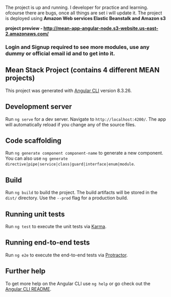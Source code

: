 The project is up and running. I developer  for practice and learning. ofcourse there are bugs, once all things are set i will update it.
The project is deployed using **Amazon Web services Elastic Beanstalk and Amazon s3**

**project preview - http://mean-app-angular-node.s3-website.us-east-2.amazonaws.com/**
### Login and Signup required to see more modules, use any dummy or official email id and to get into it.

## Mean Stack Project (contains 4 different MEAN projects)
This project was generated with [Angular CLI](https://github.com/angular/angular-cli) version 8.3.26.

## Development server

Run `ng serve` for a dev server. Navigate to `http://localhost:4200/`. The app will automatically reload if you change any of the source files.

## Code scaffolding

Run `ng generate component component-name` to generate a new component. You can also use `ng generate directive|pipe|service|class|guard|interface|enum|module`.

## Build

Run `ng build` to build the project. The build artifacts will be stored in the `dist/` directory. Use the `--prod` flag for a production build.

## Running unit tests

Run `ng test` to execute the unit tests via [Karma](https://karma-runner.github.io).

## Running end-to-end tests

Run `ng e2e` to execute the end-to-end tests via [Protractor](http://www.protractortest.org/).

## Further help

To get more help on the Angular CLI use `ng help` or go check out the [Angular CLI README](https://github.com/angular/angular-cli/blob/master/README.md).
